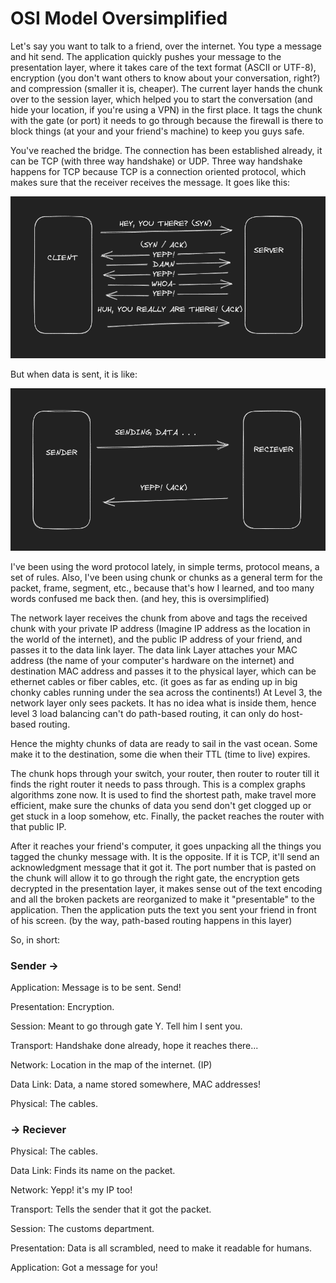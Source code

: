 # OSI Model Oversimplified

Let's say you want to talk to a friend, over the internet. You type a message and hit send. The application quickly pushes your message to the presentation layer, where it takes care of the text format (ASCII or UTF-8), encryption (you don't want others to know about your conversation, right?) and compression (smaller it is, cheaper). The current layer hands the chunk over to the session layer, which helped you to start the conversation (and hide your location, if you're using a VPN) in the first place. It tags the chunk with the gate (or port) it needs to go through because the firewall is there to block things (at your and your friend's machine) to keep you guys safe.

You've reached the bridge. The connection has been established already, it can be TCP (with three way handshake) or UDP. Three way handshake happens for TCP because TCP is a connection oriented protocol, which makes sure that the receiver receives the message. It goes like this:

![3 way handshake](./assets/images/osi-model-oversimplified_1.png)

But when data is sent, it is like:

![3 way handshake](./assets/images/osi-model-oversimplified_2.png)

I've been using the word protocol lately, in simple terms, protocol means, a set of rules. Also, I've been using chunk or chunks as a general term for the packet, frame, segment, etc., because that's how I learned, and too many words confused me back then. (and hey, this is oversimplified)

The network layer receives the chunk from above and tags the received chunk with your private IP address (Imagine IP address as the location in the world of the internet), and the public IP address of your friend, and passes it to the data link layer. The data link Layer attaches your MAC address (the name of your computer's hardware on the internet) and destination MAC address and passes it to the physical layer, which can be ethernet cables or fiber cables, etc. (it goes as far as ending up in big chonky cables running under the sea across the continents!) At Level 3, the network layer only sees packets. It has no idea what is inside them, hence level 3 load balancing can't do path-based routing, it can only do host-based routing. 

Hence the mighty chunks of data are ready to sail in the vast ocean. Some make it to the destination, some die when their TTL (time to live) expires.

The chunk hops through your switch, your router, then router to router till it finds the right router it needs to pass through. This is a complex graphs algorithms zone now. It is used to find the shortest path, make travel more efficient, make sure the chunks of data you send don't get clogged up or get stuck in a loop somehow, etc. Finally, the packet reaches the router with that public IP.

After it reaches your friend's computer, it goes unpacking all the things you tagged the chunky message with. It is the opposite. If it is TCP, it'll send an acknowledgment message that it got it. The port number that is pasted on the chunk will allow it to go through the right gate, the encryption gets decrypted in the presentation layer, it makes sense out of the text encoding and all the broken packets are reorganized to make it "presentable" to the application. Then the application puts the text you sent your friend in front of his screen. (by the way, path-based routing happens in this layer)

So, in short:

### Sender ->

Application: Message is to be sent. Send!

Presentation: Encryption.

Session: Meant to go through gate Y. Tell him I sent you.

Transport: Handshake done already, hope it reaches there...

Network: Location in the map of the internet. (IP)

Data Link: Data, a name stored somewhere, MAC addresses!

Physical: The cables.

### -> Reciever

Physical: The cables.

Data Link: Finds its name on the packet.

Network: Yepp! it's my IP too!

Transport: Tells the sender that it got the packet.

Session: The customs department.

Presentation: Data is all scrambled, need to make it readable for humans.

Application: Got a message for you!
